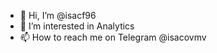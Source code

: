 - 👋 Hi, I’m @isacf96
- 👀 I’m interested in Analytics
- 📫 How to reach me on Telegram @isacovmv

<!---
isacf96/isacf96 is a ✨ special ✨ repository because its `README.md` (this file) appears on your GitHub profile.
You can click the Preview link to take a look at your changes.
--->
